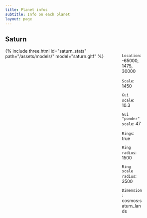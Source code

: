 ```yaml
---
title: Planet infos
subtitle: Info on each planet
layout: page
---
```


## Saturn 
<div class="columns" markdown="1">
  <div class="column"> 
    {% include three.html id="saturn_stats" path="/assets/models/" model="saturn.gltf" %}
</div>
<div class="column">
  <div class="card" style="width: 50%">
  <div class="card-content">
  <div class="content" markdown="1">
    
  ```Location```: -65000, 1475, 30000  
    
  ```Scale```: 1450  
    
   ```Gui scale```: 10.3  
    
  ```Gui "ponder" scale```: 47  
    
  ```Rings```: true  
    
  ```Ring radius```: 1500  
    
   ```Ring scale radius```: 3500  
   
   ```Dimension```: cosmos:saturn_lands 
   </div>
   </div>
   </div>
    
</div>

</div>



